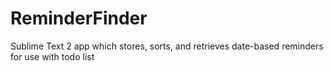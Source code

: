 # ReminderFinder
Sublime Text 2 app which stores, sorts, and retrieves date-based reminders for use with todo list
